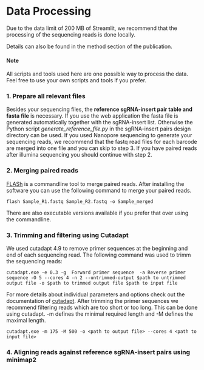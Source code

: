 # Data Processing
Due to the data limit of 200 MB of Streamlit, we recommend that the processing of the sequencing reads is done locally.

Details can also be found in the method section of the publication.

#### Note

All scripts and tools used here are one possible way to process the data. Feel free to use your own scripts and tools if you prefer.

### 1.  Prepare all relevant files

Besides your sequencing files, the **reference sgRNA-insert pair table and fasta file** is necessary. If you use the web application the fasta file is generated automatically
together with the sgRNA-insert list. Otherwise the Python script *generate_reference_file.py* in the sgRNA-insert pairs design directory  can be used. If you used Nanopore sequencing to generate your sequencing reads, we recommend that the fastq read files for each barcode are merged into one file and you can skip to step 3. If you have paired reads after illumina sequencing you should continue with step 2.

### 2. Merging paired reads
[FLASh](https://ccb.jhu.edu/software/FLASH/#:~:text=FLASH%20is%20designed%20to%20merge,to%20merge%20RNA%2Dseq%20data.) is a commandline tool to merge paired reads. After installing the software you can use the following command to merge your paired reads.
```
flash Sample_R1.fastq Sample_R2.fastq -o Sample_merged
```
There are also executable versions available if you prefer that over using the commandline.

### 3. Trimming and filtering using Cutadapt 
We used cutadapt 4.9 to remove primer sequences at the beginning and end of each sequencing read. The following command was used to trimm the sequencing reads:

```
cutadapt.exe -e 0.3 -g  Forward primer sequence  -a Reverse primer sequence -O 5 --cores 4 -n 2 --untrimmed-output $path to untrimmed output file -o $path to trimmed output file $path to input file
```
For more details about individual parameters and options check out the documentation of [cutadapt](https://cutadapt.readthedocs.io/en/stable/). After trimming the primer sequences we recommend filtering reads which are too short or too long. This can be done using cutadapt. -m defines the minimal required length and -M defines the maximal length. 
```
cutadapt.exe -m 175 -M 500 -o <path to output file> --cores 4 <path to input file>
```

### 4. Aligning reads against reference sgRNA-insert pairs using minimap2